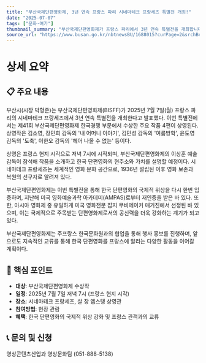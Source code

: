 ```yaml
---
title: "부산국제단편영화제, 3년 연속 프랑스 파리 시네마테크 프랑세즈 특별전 개최!"
date: "2025-07-07"
tags: ["문화·여가"]
thumbnail_summary: "부산국제단편영화제가 프랑스 파리에서 3년 연속 특별전을 개최합니다."
source_url: "https://www.busan.go.kr/nbtnewsBU/1688015?curPage=2&srchBeginDt=&srchEndDt=&srchKey=&srchText="
---
```


# 상세 요약

## 📋 주요 내용
부산시(시장 박형준)는 부산국제단편영화제(BISFF)가 2025년 7월 7일(월) 프랑스 파리의 시네마테크 프랑세즈에서 3년 연속 특별전을 개최한다고 발표했다. 이번 특별전에서는 제41회 부산국제단편영화제 한국경쟁 부문에서 수상한 주요 작품 4편이 상영된다. 상영작은 김소영, 장민희 감독의 '내 어머니 이야기', 김민성 감독의 '여름방학', 윤도영 감독의 '도축', 이한오 감독의 '헤어 나올 수 없는' 등이다.

상영은 프랑스 현지 시각으로 저녁 7시에 시작되며, 부산국제단편영화제의 이상훈 예술감독이 참석해 작품을 소개하고 한국 단편영화의 현주소와 가치를 설명할 예정이다. 시네마테크 프랑세즈는 세계적인 영화 문화 공간으로, 1936년 설립된 이후 영화 보존과 복원의 선구자로 알려져 있다.

부산국제단편영화제는 이번 특별전을 통해 한국 단편영화의 국제적 위상을 다시 한번 입증하며, 지난해 미국 영화예술과학 아카데미(AMPAS)로부터 재인증을 받은 바 있다. 또한, 아시아 영화제 중 유일하게 미국 영화전문 잡지 무비메이커 매거진에서 선정된 바 있으며, 이는 국제적으로 주목받는 단편영화제로서의 공신력을 더욱 강화하는 계기가 되고 있다.

부산국제단편영화제는 주프랑스 한국문화원과의 협업을 통해 행사 홍보를 진행하며, 앞으로도 지속적인 교류를 통해 한국 단편영화를 프랑스에 알리는 다양한 활동을 이어갈 계획이다.

## 🎯 핵심 포인트
- **대상**: 부산국제단편영화제 수상작
- **일정**: 2025년 7월 7일 저녁 7시 (프랑스 현지 시각)
- **장소**: 시네마테크 프랑세즈, 살 장 엡스탱 상영관
- **참여방법**: 현장 관람
- **혜택**: 한국 단편영화의 국제적 위상 강화 및 프랑스 관객과의 교류

## 📞 문의 및 신청
영상콘텐츠산업과 영상문화팀 (051-888-5138)
